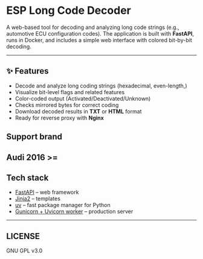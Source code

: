 # ESP Long Code Decoder

A web-based tool for decoding and analyzing long code strings (e.g., automotive ECU configuration codes).
The application is built with **FastAPI**, runs in Docker, and includes a simple web interface with colored bit-by-bit decoding.

---

## ✨ Features

- Decode and analyze long coding strings (hexadecimal, even-length,)
- Visualize bit-level flags and related features
- Color-coded output (Activated/Deactivated/Unknown)
- Checks mirrored bytes for correct coding
- Download decoded results in **TXT** or **HTML** format
- Ready for reverse proxy with **Nginx**

## Support brand
Audi 2016 >=
---

## Tech stack

- [FastAPI](https://fastapi.tiangolo.com/) – web framework
- [Jinja2](https://jinja.palletsprojects.com/) – templates
- [uv](https://docs.astral.sh/uv/) – fast package manager for Python
- [Gunicorn + Uvicorn worker](https://www.uvicorn.org/) – production server

---

## LICENSE
GNU GPL v3.0

